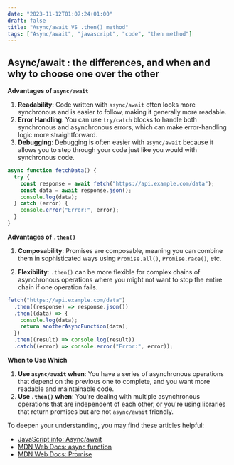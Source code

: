 ```yaml
---
date: "2023-11-12T01:07:24+01:00"
draft: false
title: "Async/await VS .then() method"
tags: ["Async/await", "javascript", "code", "then method"]
---
```


## Async/await : the differences, and when and why to choose one over the other

**Advantages of `async/await`**

1. **Readability**: Code written with `async/await` often looks more synchronous and is easier to follow, making it generally more readable.
2. **Error Handling**: You can use `try/catch` blocks to handle both synchronous and asynchronous errors, which can make error-handling logic more straightforward.
3. **Debugging**: Debugging is often easier with `async/await` because it allows you to step through your code just like you would with synchronous code.

```javascript
async function fetchData() {
  try {
    const response = await fetch("https://api.example.com/data");
    const data = await response.json();
    console.log(data);
  } catch (error) {
    console.error("Error:", error);
  }
}
```

**Advantages of `.then()`**

1. **Composability**: Promises are composable, meaning you can combine them in sophisticated ways using `Promise.all()`, `Promise.race()`, etc.

2. **Flexibility**: `.then()` can be more flexible for complex chains of asynchronous operations where you might not want to stop the entire chain if one operation fails.

```javascript
fetch("https://api.example.com/data")
  .then((response) => response.json())
  .then((data) => {
    console.log(data);
    return anotherAsyncFunction(data);
  })
  .then((result) => console.log(result))
  .catch((error) => console.error("Error:", error));
```

**When to Use Which**

1. **Use `async/await` when**: You have a series of asynchronous operations that depend on the previous one to complete, and you want more readable and maintainable code.
2. **Use `.then()` when**: You're dealing with multiple asynchronous operations that are independent of each other, or you're using libraries that return promises but are not `async/await` friendly.

To deepen your understanding, you may find these articles helpful:

- [JavaScript.info: Async/await](https://javascript.info/async-await)
- [MDN Web Docs: async function](https://developer.mozilla.org/en-US/docs/Web/JavaScript/Reference/Statements/async_function)
- [MDN Web Docs: Promise](https://developer.mozilla.org/en-US/docs/Web/JavaScript/Reference/Global_Objects/Promise)
